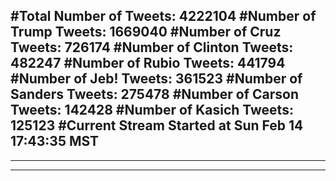 #Total Number of Tweets: 4222104 
#Number of Trump Tweets: 1669040
#Number of Cruz Tweets: 726174
#Number of Clinton Tweets: 482247
#Number of Rubio Tweets: 441794
#Number of Jeb! Tweets: 361523
#Number of Sanders Tweets: 275478
#Number of Carson Tweets: 142428
#Number of Kasich Tweets: 125123
#Current Stream Started at Sun Feb 14 17:43:35 MST
---
---
---
